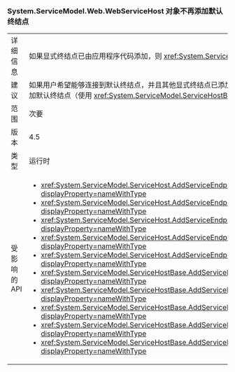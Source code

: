 ### <a name="systemservicemodelwebwebservicehost-object-no-longer-adds-a-default-endpoint"></a>System.ServiceModel.Web.WebServiceHost 对象不再添加默认终结点

|   |   |
|---|---|
|详细信息|如果显式终结点已由应用程序代码添加，则 <xref:System.ServiceModel.Web.WebServiceHost> 对象不再添加默认终结点。|
|建议|如果用户希望能够连接到默认终结点，并且其他显式终结点已添加到 <xref:System.ServiceModel.Web.WebServiceHost?displayProperty=name>，则还应显式添加默认终结点（使用 <xref:System.ServiceModel.ServiceHostBase.AddDefaultEndpoints?displayProperty=name>）。|
|范围|次要|
|版本|4.5|
|类型|运行时|
|受影响的 API|<ul><li><xref:System.ServiceModel.ServiceHost.AddServiceEndpoint(System.Type,System.ServiceModel.Channels.Binding,System.String)?displayProperty=nameWithType></li><li><xref:System.ServiceModel.ServiceHost.AddServiceEndpoint(System.Type,System.ServiceModel.Channels.Binding,System.Uri)?displayProperty=nameWithType></li><li><xref:System.ServiceModel.ServiceHost.AddServiceEndpoint(System.Type,System.ServiceModel.Channels.Binding,System.String,System.Uri)?displayProperty=nameWithType></li><li><xref:System.ServiceModel.ServiceHost.AddServiceEndpoint(System.Type,System.ServiceModel.Channels.Binding,System.Uri,System.Uri)?displayProperty=nameWithType></li><li><xref:System.ServiceModel.ServiceHost.AddServiceEndpoint(System.Type,System.ServiceModel.Channels.Binding,System.Uri,System.Uri)?displayProperty=nameWithType></li><li><xref:System.ServiceModel.ServiceHostBase.AddServiceEndpoint(System.ServiceModel.Description.ServiceEndpoint)?displayProperty=nameWithType></li><li><xref:System.ServiceModel.ServiceHostBase.AddServiceEndpoint(System.String,System.ServiceModel.Channels.Binding,System.String)?displayProperty=nameWithType></li><li><xref:System.ServiceModel.ServiceHostBase.AddServiceEndpoint(System.String,System.ServiceModel.Channels.Binding,System.Uri)?displayProperty=nameWithType></li><li><xref:System.ServiceModel.ServiceHostBase.AddServiceEndpoint(System.String,System.ServiceModel.Channels.Binding,System.String,System.Uri)?displayProperty=nameWithType></li><li><xref:System.ServiceModel.ServiceHostBase.AddServiceEndpoint(System.String,System.ServiceModel.Channels.Binding,System.Uri,System.Uri)?displayProperty=nameWithType></li></ul>|


